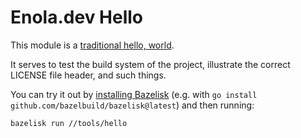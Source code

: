 # Enola.dev Hello

This module is a [traditional hello, world](https://en.wikipedia.org/wiki/%22Hello,_World!%22_program).

It serves to test the build system of the project, illustrate the correct LICENSE file header, and such things.

You can try it out by [installing Bazelisk](https://github.com/bazelbuild/bazelisk) (e.g. with `go install github.com/bazelbuild/bazelisk@latest`) and then running:

    bazelisk run //tools/hello

